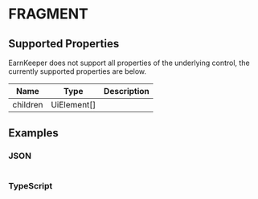 # FRAGMENT

## Supported Properties

EarnKeeper does not support all properties of the underlying control, the currently supported properties are below.

| Name     | Type         | Description |
| -------- | ------------ | ----------- |
| children | UiElement\[] |             |

## Examples

### JSON

```json
```

### TypeScript

```javascript
```
